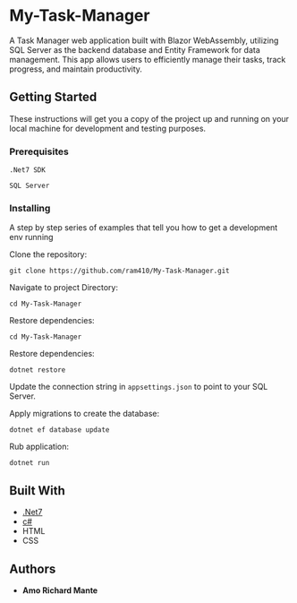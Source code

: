 # My-Task-Manager

A Task Manager web application built with Blazor WebAssembly, utilizing SQL Server as the backend database and Entity Framework for data management. This app allows users to efficiently manage their tasks, track progress, and maintain productivity.


## Getting Started

These instructions will get you a copy of the project up and running on your local machine for development and testing purposes.

### Prerequisites
```
.Net7 SDK

SQL Server
```

### Installing

A step by step series of examples that tell you how to get a development env running

Clone the repository:
```
git clone https://github.com/ram410/My-Task-Manager.git
```

Navigate to project Directory:

```
cd My-Task-Manager
```

Restore dependencies:

```
cd My-Task-Manager
```

Restore dependencies:
```
dotnet restore
```
Update the connection string in `appsettings.json` to point to your SQL Server.

Apply migrations to create the database:
```
dotnet ef database update
```
Rub application:
```
dotnet run
```


## Built With

* [.Net7](https://learn.microsoft.com/en-us/dotnet/) 
* [c#](https://learn.microsoft.com/en-us/dotnet/csharp/)
* HTML
* CSS


## Authors

* **Amo Richard Mante**
